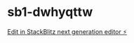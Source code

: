 # sb1-dwhyqttw

[Edit in StackBlitz next generation editor ⚡️](https://stackblitz.com/~/github.com/ElderTask/sb1-dwhyqttw)
